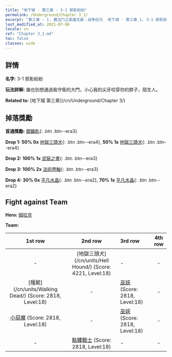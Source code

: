 ```yaml
---
title: "地下城 - 第三章 - 3-1 邪影紛紛"
permalink: /Underground/Chapter 3_1/
excerpt: "第三章 - 1. 魔法门之英雄无敌：战争纪元  地下城 - 第三章_1. 3-1 邪影紛紛"
last_modified_at: 2021-07-06
locale: cn
ref: "Chapter 3_1.md"
toc: false
classes: wide
---
```


## 詳情

 **名字:** 3-1 邪影紛紛

 **玩法詳解:**       誰也別想通過我守衛的大門，小心我的尖牙咬穿你的脖子，陌生人。

 **Related to:** [地下城 第三章](/cn/Underground/Chapter 3/)

## 掉落獎勵

 **首通獎勵:** [銀鑰匙](/cn/Items/con_693/){: .btn .btn--era3}

 **Drop 1:** **50% 0x** [地獄三頭犬](/cn/Items/unt_228/){: .btn .btn--era4}, **50% 1x** [地獄三頭犬](/cn/Items/unt_228/){: .btn .btn--era4}

 **Drop 2:** **100% 1x** [武裝之書](/cn/Items/mat_18/){: .btn .btn--era3}

 **Drop 3:** **100% 2x** [法術卷軸](/cn/Items/con_694/){: .btn .btn--era3}

 **Drop 4:** **30% 0x** [平凡水晶](/cn/Items/mat_11/){: .btn .btn--era2}, **70% 1x** [平凡水晶](/cn/Items/mat_11/){: .btn .btn--era2}


## Fight against Team
 **Hero:** [姆拉克](/cn/heroes/Mullich/)

 **Team:**


  | 1st row | 2nd row | 3rd row | 4th row |
  |:----:|:----:|:----|:----:|
  | - | [地獄三頭犬](/cn/units/Hell Hound/) (Score: 4221, Level:18)  | - | - |
  | [殭屍](/cn/units/Walking Dead/) (Score: 2818, Level:18)  | - | [巫妖](/cn/units/Lich/) (Score: 2818, Level:18)  | - |
  | [小惡魔](/cn/units/Imp/) (Score: 2818, Level:18)  | - | [巫妖](/cn/units/Lich/) (Score: 2818, Level:18)  | - |
  | - | [骷髏戰士](/cn/units/Skeleton/) (Score: 2818, Level:18)  | - | - |


